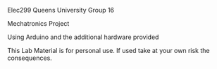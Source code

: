 Elec299 Queens University Group 16


Mechatronics Project

Using Arduino and the additional hardware provided

This Lab Material is for personal use. If used take at your own risk the consequences.
